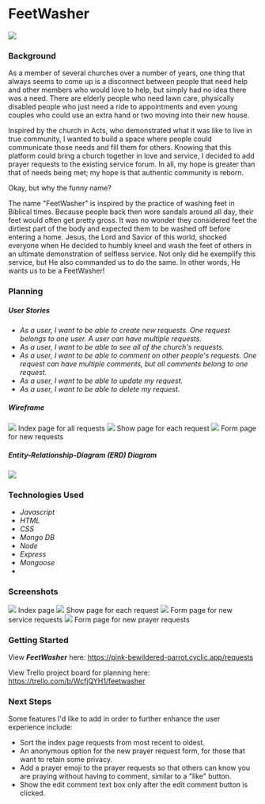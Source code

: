 <h1>FeetWasher</h1>

<img src="https://i.imgur.com/N2rnKTk.png">

<h3>Background</h3>

As a member of several churches over a number of years, one thing that always seems to come up is a disconnect between people that need help and other members who would love to help, but simply had no idea there was a need. There are elderly people who need lawn care, physically disabled people who just need a ride to appointments and even young couples who could use an extra hand or two moving into their new house.

Inspired by the church in Acts, who demonstrated what it was like to live in true community, I wanted to build a space where people could communicate those needs and fill them for others. Knowing that this platform could bring a church together in love and service, I decided to add prayer requests to the existing service forum. In all, my hope is greater than that of needs being met; my hope is that authentic community is reborn.

Okay, but why the funny name?

The name "FeetWasher" is inspired by the practice of washing feet in Biblical times. Because people back then wore sandals around all day, their feet would often get pretty gross. It was no wonder they considered feet the dirtiest part of the body and expected them to be washed off before entering a home. Jesus, the Lord and Savior of this world, shocked everyone when He decided to humbly kneel and wash the feet of others in an ultimate demonstration of selfless service. Not only did he exemplify this service, but He also commanded us to do the same. In other words, He wants us to be a FeetWasher!


<h3>Planning</h3>

<h5>User Stories</h5>
<ul>
    <li><em>As a user, I want to be able to create new requests. One request belongs to one user. A user can have multiple requests.</em></li>
    <li><em>As a user, I want to be able to see all of the church's requests.</em></li>
    <li><em>As a user, I want to be able to comment on other people's requests. One request can have multiple comments, but all comments belong to one request.</em></li>
    <li><em>As a user, I want to be able to update my request.</em></li>
    <li><em>As a user, I want to be able to delete my request.</em></li>
</ul>

<h5>Wireframe</h5>

<img src="https://i.imgur.com/uo4dWuA.png">
Index page for all requests

<img src="https://i.imgur.com/w14qzmO.png">
Show page for each request

<img src="https://i.imgur.com/WK1jNkc.png">
Form page for new requests


<h5>Entity-Relationship-Diagram (ERD) Diagram</h5>

<img src="https://i.imgur.com/VAA6rwK.png">


<h3>Technologies Used</h3>
<ul>
    <li><em>Javascript</em></li>
    <li><em>HTML</em></li>
    <li><em>CSS</em></li>
    <li><em>Mongo DB</em></li>
    <li><em>Node</em></li>
    <li><em>Express</em></li>
    <li><em>Mongoose</em></li>
    <li><em></em></li>
</ul>


<h3>Screenshots</h3>

<img src="https://i.imgur.com/OhGRTOS.png">
Index page

<img src="https://i.imgur.com/3tPp58j.png">
Show page for each request

<img src="https://i.imgur.com/lKJG72i.png">
Form page for new service requests

<img src="https://i.imgur.com/zqZanzf.png">
Form page for new prayer requests


<h3>Getting Started</h3>

View <strong><em>FeetWasher</em></strong> here: https://pink-bewildered-parrot.cyclic.app/requests

View Trello project board for planning here: https://trello.com/b/WcfjQYH1/feetwasher


<h3>Next Steps</h3>

Some features I'd like to add in order to further enhance the user experience include:
<ul>
    <li>Sort the index page requests from most recent to oldest.</li>
    <li>An anonymous option for the new prayer request form, for those that want to retain some privacy.</li>
    <li>Add a prayer emoji to the prayer requests so that others can know you are praying without having to comment, similar to a "like" button.</li>
    <li>Show the edit comment text box only after the edit comment button is clicked.</li>
</ul>